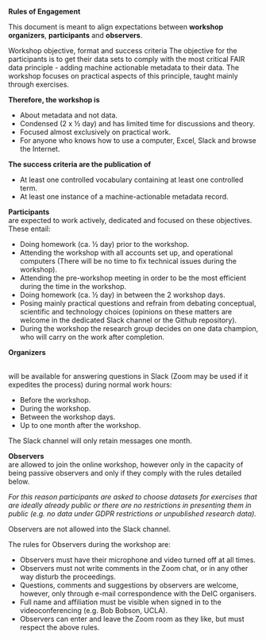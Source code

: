 **Rules of Engagement**
 
This document is meant to align expectations between **workshop organizers**, **participants** and **observers**.
 
Workshop objective, format and success criteria
The objective for the participants is to get their data sets to comply with the most critical FAIR data principle - adding machine actionable metadata to their data. The workshop focuses on practical aspects of this principle, taught mainly through exercises. 

**Therefore, the workshop is**<br />

- About metadata and not data.
- Condensed (2 x ½ day) and has limited time for discussions and theory.
- Focused almost exclusively on practical work.
- For anyone who knows how to use a computer, Excel, Slack and browse the Internet.

**The success criteria are the publication of**<br />

- At least one controlled vocabulary containing at least one controlled term.
- At least one instance of a machine-actionable metadata record.
 
**Participants**
<br />are expected to work actively, dedicated and focused on these objectives. These entail:

- Doing homework (ca. ½ day) prior to the workshop. 
- Attending the workshop with all accounts set up, and operational computers (There will be no time to fix technical issues during the workshop).
- Attending the pre-workshop meeting in order to be the most efficient during the time in the workshop.
- Doing homework (ca. ½ day) in between the 2 workshop days.
- Posing mainly practical questions and refrain from debating conceptual, scientific and technology choices (opinions on these matters are welcome in the dedicated Slack channel or the Github repository). 
- During the workshop the research group decides on one data champion, who will carry on the work after completion.
 
**Organizers** 

<br />will be available for answering questions in Slack (Zoom may be used if it expedites the process) during normal work hours:
- Before the workshop.
- During the workshop.
- Between the workshop days. 
- Up to one month after the workshop. 

The Slack channel will only retain messages one month.

**Observers** <br />are allowed to join the online workshop, however only in the capacity of being passive  observers and only if they comply with the rules detailed below.

_For this reason participants are asked to choose datasets for exercises that are ideally already public or there are no restrictions in presenting them in public (e.g. no data under GDPR restrictions or unpublished research data)._

Observers are not allowed into the Slack channel.

The rules for Observers during the workshop are:<br />

- Observers must have their microphone and video turned off at all times.
- Observers must not write comments in the Zoom chat, or in any other way disturb the proceedings.
- Questions, comments and suggestions by observers are welcome, however, only through e-mail correspondence with the DeIC organisers.
- Full name and affiliation must be visible when signed in to the videoconferencing (e.g. Bob Bobson, UCLA).
- Observers can enter and leave the Zoom room as they like, but must respect the above rules. 
